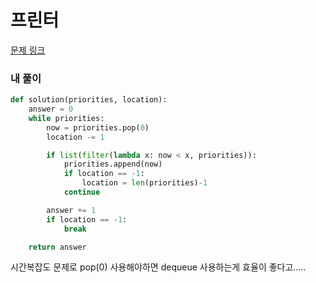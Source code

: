 # 프린터

[문제 링크](https://programmers.co.kr/learn/courses/30/lessons/42587)

### 내 풀이

```python
def solution(priorities, location):
    answer = 0
    while priorities:
        now = priorities.pop(0)
        location -= 1

        if list(filter(lambda x: now < x, priorities)):
            priorities.append(now)
            if location == -1:
                location = len(priorities)-1
            continue

        answer += 1
        if location == -1:
            break

    return answer
```

시간복잡도 문제로 pop(0) 사용해야하면 dequeue 사용하는게 효율이 좋다고…..
